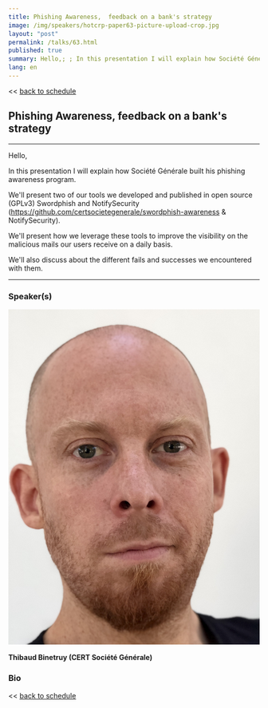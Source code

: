```yaml
---
title: Phishing Awareness,  feedback on a bank's strategy
image: /img/speakers/hotcrp-paper63-picture-upload-crop.jpg
layout: "post"
permalink: /talks/63.html
published: true
summary: Hello,; ; In this presentation I will explain how Société Générale built his phishing awareness pro…
lang: en
---
```

<< [back to schedule](/schedule/)

## Phishing Awareness,  feedback on a bank's strategy
---


Hello,

In this presentation I will explain how Société Générale built his phishing awareness program.

We'll present two of our tools we developed and published in open source (GPLv3) Swordphish and NotifySecurity (https://github.com/certsocietegenerale/swordphish-awareness & NotifySecurity).

We'll present how we leverage these tools to improve the visibility on the malicious mails our users receive on a daily basis. 

We'll also discuss about the different fails and successes we encountered with them.

---
### Speaker(s)
![speaker](/img/speakers/hotcrp-paper63-picture-upload.jpg)

**Thibaud Binetruy (CERT Société Générale)**

### Bio


<< [back to schedule](/schedule/)